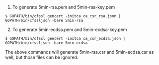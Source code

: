 1. To generate 5min-rsa.pem and 5min-rsa-key.pem
```
$ GOPATH/bin/cfssl gencert -initca ca_csr_rsa.json | GOPATH/bin/cfssljson -bare 5min-rsa
```
2. To generate 5min-ecdsa.pem and 5min-ecdsa-key.pem
```
$ GOPATH/bin/cfssl gencert -initca ca_csr_ecdsa.json | GOPATH/bin/cfssljson -bare 5min-ecdsa
```

The above commands will generate 5min-rsa.csr and 5min-ecdsa.csr as well, but those
files can be ignored.
